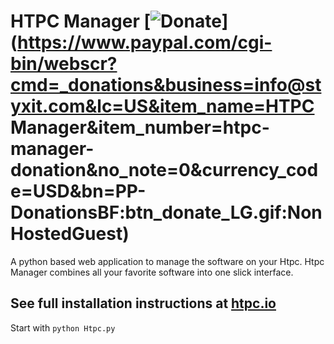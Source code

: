 HTPC Manager [![Donate](https://www.paypalobjects.com/en_US/i/btn/btn_donate_LG.gif)](https://www.paypal.com/cgi-bin/webscr?cmd=_donations&business=info@styxit.com&lc=US&item_name=HTPC Manager&item_number=htpc-manager-donation&no_note=0&currency_code=USD&bn=PP-DonationsBF:btn_donate_LG.gif:NonHostedGuest)
=====

A python based web application to manage the software on your Htpc. Htpc Manager combines all your favorite software into one slick interface.


## See full installation instructions at [htpc.io](http://htpc.io/)

Start with ```python Htpc.py```
